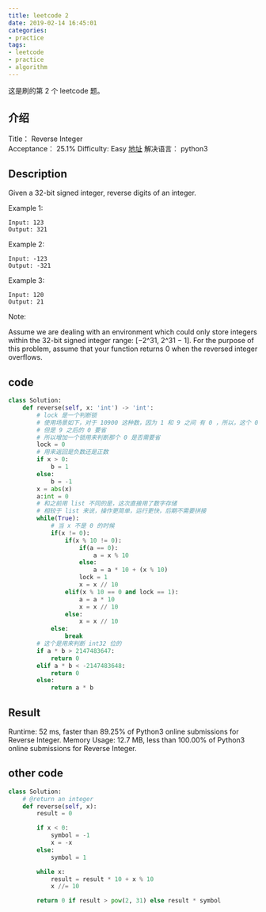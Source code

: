 ```yaml
---
title: leetcode 2
date: 2019-02-14 16:45:01
categories:
- practice
tags:
- leetcode
- practice
- algorithm
---
```

这是刷的第 2 个 leetcode 题。

<!-- more -->

## 介绍

Title：
Reverse Integer    
Acceptance：
25.1%
Difficulty:
Easy
[地址](https://leetcode.com/problems/reverse-integer/)
解决语言：
python3

## Description

Given a 32-bit signed integer, reverse digits of an integer.

Example 1:

	Input: 123
	Output: 321
	
Example 2:

	Input: -123
	Output: -321
	
Example 3:

	Input: 120
	Output: 21

Note:

Assume we are dealing with an environment which could only store integers within the 32-bit signed integer range: [−2^31,  2^31 − 1]. For the purpose of this problem, assume that your function returns 0 when the reversed integer overflows.

## code

```python
class Solution:
    def reverse(self, x: 'int') -> 'int':
		# lock 是一个判断锁
		# 使用场景如下，对于 10900 这种数，因为 1 和 9 之间 有 0 ，所以，这个 0 不能省
		# 但是 9 之后的 0 要省
		# 所以增加一个锁用来判断那个 0 是否需要省
        lock = 0
		# 用来返回是负数还是正数
        if x > 0:
            b = 1
        else:
            b = -1
        x = abs(x)
        a:int = 0
		# 和之前用 list 不同的是，这次直接用了数字存储
		# 相较于 list 来说，操作更简单，运行更快，后期不需要拼接
        while(True):
			# 当 x 不是 0 的时候
            if(x != 0):
                if(x % 10 != 0):
                    if(a == 0):
                        a = x % 10
                    else:
                        a = a * 10 + (x % 10)
                    lock = 1
                    x = x // 10
                elif(x % 10 == 0 and lock == 1):
                    a = a * 10
                    x = x // 10
                else:
                    x = x // 10
            else:
                break
		# 这个是用来判断 int32 位的
        if a * b > 2147483647:
            return 0
        elif a * b < -2147483648:
            return 0
        else:
            return a * b
```

## Result

Runtime: 52 ms, faster than 89.25% of Python3 online submissions for Reverse Integer.
Memory Usage: 12.7 MB, less than 100.00% of Python3 online submissions for Reverse Integer.

## other code
```python
class Solution:
    # @return an integer
    def reverse(self, x):
        result = 0

        if x < 0:
            symbol = -1
            x = -x
        else:
            symbol = 1

        while x:
            result = result * 10 + x % 10
            x //= 10

        return 0 if result > pow(2, 31) else result * symbol
```










